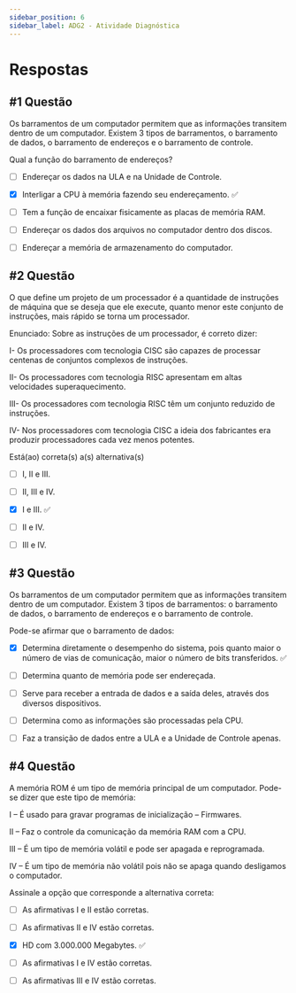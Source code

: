 ```yaml
---
sidebar_position: 6
sidebar_label: ADG2 - Atividade Diagnóstica
---
```


# Respostas


## #1 Questão

  


Os barramentos de um computador permitem que as informações transitem dentro de um computador. Existem 3 tipos de barramentos, o barramento de dados, o barramento de endereços e o barramento de controle.  
  
Qual a função do barramento de endereços?

  

- [ ] Endereçar os dados na ULA e na Unidade de Controle. 

- [x] Interligar a CPU à memória fazendo seu endereçamento. ✅

- [ ] Tem a função de encaixar fisicamente as placas de memória RAM.

- [ ] Endereçar os dados dos arquivos no computador dentro dos discos.

- [ ] Endereçar a memória de armazenamento do computador.


## #2 Questão

  


O que define um projeto de um processador é a quantidade de instruções de máquina que se deseja que ele execute, quanto menor este conjunto de instruções, mais rápido se torna um processador.  
  
Enunciado: Sobre as instruções de um processador, é correto dizer:  
  
I- Os processadores com tecnologia CISC são capazes de processar centenas de conjuntos complexos de instruções.  
  
II- Os processadores com tecnologia RISC apresentam em altas velocidades superaquecimento.  
  
III- Os processadores com tecnologia RISC têm um conjunto reduzido de instruções.

IV- Nos processadores com tecnologia CISC a ideia dos fabricantes era produzir processadores cada vez menos potentes.  
  
Está(ao) correta(s) a(s) alternativa(s)

  

- [ ] I, II e III.

- [ ] II, III e IV.

- [x] I e III. ✅

- [ ] II e IV.

- [ ] III e IV.



## #3 Questão

  


Os barramentos de um computador permitem que as informações transitem dentro de um computador. Existem 3 tipos de barramentos: o barramento de dados, o barramento de endereços e o barramento de controle.

Pode-se afirmar que o barramento de dados:

  

- [x] Determina diretamente o desempenho do sistema, pois quanto maior o número de vias de comunicação, maior o número de bits transferidos. ✅

- [ ] Determina quanto de memória pode ser endereçada.

- [ ] Serve para receber a entrada de dados e a saída deles, através dos diversos dispositivos.

- [ ] Determina como as informações são processadas pela CPU.

- [ ] Faz a transição de dados entre a ULA e a Unidade de Controle apenas.



## #4 Questão

  


A memória ROM é um tipo de memória principal de um computador. Pode-se dizer que este tipo de memória:  
  
I – É usado para gravar programas de inicialização – Firmwares.  
  
II – Faz o controle da comunicação da memória RAM com a CPU.  
  
III – É um tipo de memória volátil e pode ser apagada e reprogramada.  
  
IV – É um tipo de memória não volátil pois não se apaga quando desligamos o computador.  
  
Assinale a opção que corresponde a alternativa correta:

  

- [ ] As afirmativas I e II estão corretas. 

- [ ] As afirmativas II e IV estão corretas.

- [x] HD com 3.000.000 Megabytes. ✅

- [ ] As afirmativas I e IV estão corretas.

- [ ] As afirmativas III e IV estão corretas.